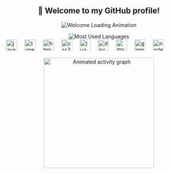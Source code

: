 <h2 align="center">👋 Welcome to my GitHub profile!</h2>

<p align="center">
  <!-- Typing SVG animation -->
  <img src="https://readme-typing-svg.demolab.com?font=Fira+Code&size=28&duration=3000&color=9F79FF&center=true&vCenter=true&width=440&lines=Welcome+to+KuleY-X's+profile!" alt="Welcome Loading Animation" />
</p>

<div align="center">
  <!-- Modern Most Used Languages Card (SVG-based, for a modern look) -->
  <img src="https://github-readme-stats.vercel.app/api/top-langs?username=KuleY-X&layout=compact&langs_count=6&theme=radical&hide_border=true" alt="Most Used Languages" />
</div>

<div align="left">
  <img src="https://cdn.jsdelivr.net/gh/devicons/devicon/icons/javascript/javascript-original.svg" height="30" alt="javascript logo" />
  <img width="12" />
  <img src="https://cdn.jsdelivr.net/gh/devicons/devicon/icons/typescript/typescript-original.svg" height="30" alt="typescript logo" />
  <img width="12" />
  <img src="https://cdn.jsdelivr.net/gh/devicons/devicon/icons/html5/html5-original.svg" height="30" alt="html5 logo" />
  <img width="12" />
  <img src="https://cdn.jsdelivr.net/gh/devicons/devicon/icons/css3/css3-original.svg" height="30" alt="css3 logo" />
  <img width="12" />
  <img src="https://cdn.jsdelivr.net/gh/devicons/devicon/icons/lua/lua-original.svg" height="30" alt="lua logo" />
  <img width="12" />
  <img src="https://cdn.jsdelivr.net/gh/devicons/devicon/icons/discordjs/discordjs-original.svg" height="30" alt="discordjs logo" />
  <img width="12" />
  <img src="https://cdn.jsdelivr.net/gh/devicons/devicon/icons/mysql/mysql-original.svg" height="30" alt="mysql logo" />
  <img width="12" />
  <img src="https://cdn.jsdelivr.net/gh/devicons/devicon/icons/gimp/gimp-original.svg" height="30" alt="gimp logo" />
  <img width="12" />
  <img src="https://cdn.jsdelivr.net/gh/devicons/devicon/icons/nodejs/nodejs-original.svg" height="30" alt="nodejs logo" />
</div>

<br clear="both">

<div align="center">
  <img src="https://github-readme-activity-graph.vercel.app/graph?username=KuleY-X&theme=react-dark&area=true&hide_border=true" height="300" alt="Animated activity graph" />
</div>
